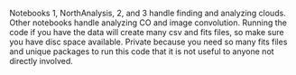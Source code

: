 Notebooks 1, NorthAnalysis, 2, and 3 handle finding and analyzing clouds. Other notebooks handle analyzing CO and image convolution. Running the code if you have the data will create many csv and fits files, so make sure you have disc space available. Private because you need so many fits files and unique packages to run this code that it is not useful to anyone not directly involved.
